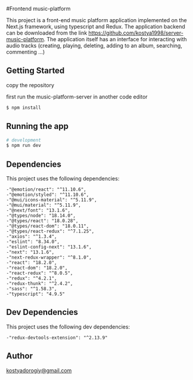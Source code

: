 #Frontend music-platform

This project is a front-end music platform application implemented on the Next.js framework, using typescript and Redux. The application backend can be downloaded from the link https://github.com/kostya1998/server-music-platform. The application itself has an interface for interacting with audio tracks (creating, playing, deleting, adding to an album, searching, commenting ...)

## Getting Started

copy the repository

first run the music-platform-server in another code editor

```bash
$ npm install
```

## Running the app

```bash
# development
$ npm run dev

```

## Dependencies

This project uses the following dependencies:

    -"@emotion/react": "^11.10.6",
    -"@emotion/styled": "^11.10.6",
    -"@mui/icons-material": "^5.11.9",
    -"@mui/material": "^5.11.9",
    -"@next/font": "13.1.6",
    -"@types/node": "18.14.0",
    -"@types/react": "18.0.28",
    -"@types/react-dom": "18.0.11",
    -"@types/react-redux": "^7.1.25",
    -"axios": "^1.3.4",
    -"eslint": "8.34.0",
    -"eslint-config-next": "13.1.6",
    -"next": "13.1.6",
    -"next-redux-wrapper": "^8.1.0",
    -"react": "18.2.0",
    -"react-dom": "18.2.0",
    -"react-redux": "^8.0.5",
    -"redux": "^4.2.1",
    -"redux-thunk": "^2.4.2",
    -"sass": "^1.58.3",
    -"typescript": "4.9.5"

## Dev Dependencies

This project uses the following dev dependencies:

    -"redux-devtools-extension": "^2.13.9"

## Author

kostyadorogiy@gmail.com
